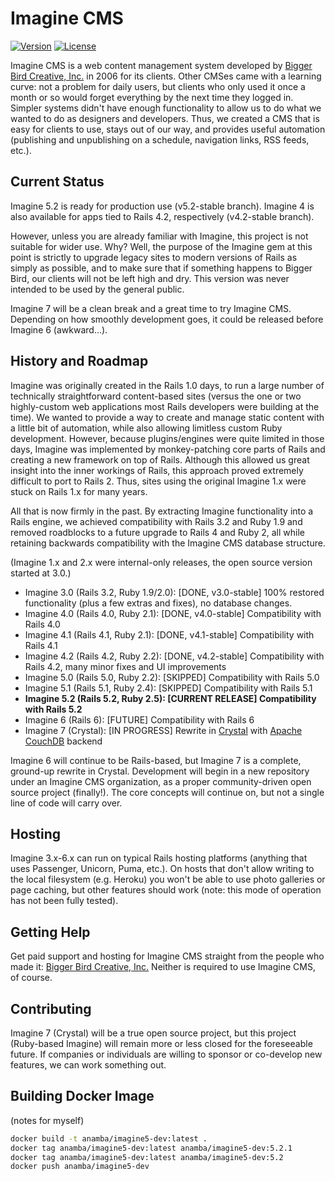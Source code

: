 # Imagine CMS

[![Version](https://img.shields.io/github/tag/anamba/imagine_cms.svg?maxAge=360)](https://github.com/anamba/imagine_cms/releases/latest)
[![License](https://img.shields.io/github/license/anamba/imagine_cms.svg)](https://github.com/anamba/imagine_cms/blob/master/license.txt)


Imagine CMS is a web content management system developed by [Bigger Bird Creative, Inc.](https://biggerbird.com) in 2006 for its clients.
Other CMSes came with a learning curve: not a problem for daily users, but clients who only used it once a month or so would forget everything by the next time they logged in.
Simpler systems didn't have enough functionality to allow us to do what we wanted to do as designers and developers.
Thus, we created a CMS that is easy for clients to use, stays out of our way, and provides useful automation (publishing and unpublishing on a schedule, navigation links, RSS feeds, etc.).

## Current Status

Imagine 5.2 is ready for production use (v5.2-stable branch). Imagine 4 is also available for apps tied to Rails 4.2, respectively (v4.2-stable branch).

However, unless you are already familiar with Imagine, this project is not suitable for wider use. Why? Well, the purpose of the Imagine gem at this point is strictly to upgrade legacy sites to modern versions of Rails as simply as possible, and to make sure that if something happens to Bigger Bird, our clients will not be left high and dry. This version was never intended to be used by the general public.

Imagine 7 will be a clean break and a great time to try Imagine CMS. Depending on how smoothly development goes, it could be released before Imagine 6 (awkward...).

## History and Roadmap

Imagine was originally created in the Rails 1.0 days, to run a large number of technically straightforward content-based sites (versus the one or two highly-custom web applications most Rails developers were building at the time). We wanted to provide a way to create and manage static content with a little bit of automation, while also allowing limitless custom Ruby development. However, because plugins/engines were quite limited in those days, Imagine was implemented by monkey-patching core parts of Rails and creating a new framework on top of Rails. Although this allowed us great insight into the inner workings of Rails, this approach proved extremely difficult to port to Rails 2. Thus, sites using the original Imagine 1.x were stuck on Rails 1.x for many years.

All that is now firmly in the past. By extracting Imagine functionality into a Rails engine, we achieved compatibility with Rails 3.2 and Ruby 1.9 and removed roadblocks to a future upgrade to Rails 4 and Ruby 2, all while retaining backwards compatibility with the Imagine CMS database structure.

(Imagine 1.x and 2.x were internal-only releases, the open source version started at 3.0.)

* Imagine 3.0 (Rails 3.2, Ruby 1.9/2.0): [DONE, v3.0-stable] 100% restored functionality (plus a few extras and fixes), no database changes.
* Imagine 4.0 (Rails 4.0, Ruby 2.1): [DONE, v4.0-stable] Compatibility with Rails 4.0
* Imagine 4.1 (Rails 4.1, Ruby 2.1): [DONE, v4.1-stable] Compatibility with Rails 4.1
* Imagine 4.2 (Rails 4.2, Ruby 2.2): [DONE, v4.2-stable] Compatibility with Rails 4.2, many minor fixes and UI improvements
* Imagine 5.0 (Rails 5.0, Ruby 2.2): [SKIPPED] Compatibility with Rails 5.0
* Imagine 5.1 (Rails 5.1, Ruby 2.4): [SKIPPED] Compatibility with Rails 5.1
* **Imagine 5.2 (Rails 5.2, Ruby 2.5): [CURRENT RELEASE] Compatibility with Rails 5.2**
* Imagine 6 (Rails 6): [FUTURE] Compatibility with Rails 6
* Imagine 7 (Crystal): [IN PROGRESS] Rewrite in [Crystal](https://crystal-lang.org/) with [Apache CouchDB](http://couchdb.apache.org/) backend

Imagine 6 will continue to be Rails-based, but Imagine 7 is a complete, ground-up rewrite in Crystal. Development will begin in a new repository under an Imagine CMS organization, as a proper community-driven open source project (finally!). The core concepts will continue on, but not a single line of code will carry over.

## Hosting

Imagine 3.x-6.x can run on typical Rails hosting platforms (anything that uses Passenger, Unicorn, Puma, etc.). On hosts that don't allow writing to the local filesystem (e.g. Heroku) you won't be able to use photo galleries or page caching, but other features should work (note: this mode of operation has not been fully tested).

## Getting Help

Get paid support and hosting for Imagine CMS straight from the people who made it: [Bigger Bird Creative, Inc.](https://biggerbird.com) Neither is required to use Imagine CMS, of course.

## Contributing

Imagine 7 (Crystal) will be a true open source project, but this project (Ruby-based Imagine) will remain more or less closed for the foreseeable future. If companies or individuals are willing to sponsor or co-develop new features, we can work something out.

## Building Docker Image

(notes for myself)

```bash
docker build -t anamba/imagine5-dev:latest .
docker tag anamba/imagine5-dev:latest anamba/imagine5-dev:5.2.1
docker tag anamba/imagine5-dev:latest anamba/imagine5-dev:5.2
docker push anamba/imagine5-dev
```
